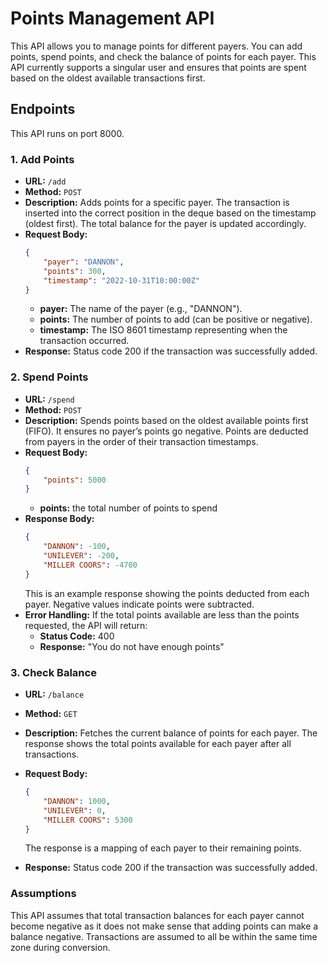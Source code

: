 # Points Management API

This API allows you to manage points for different payers. You can add points, spend points, and check the balance of points for each payer. This API currently supports a singular user and ensures that points are spent based on the oldest available transactions first.

## Endpoints

This API runs on port 8000.

### 1. Add Points

- **URL:** `/add`
- **Method:** `POST`
- **Description:** Adds points for a specific payer. The transaction is inserted into the correct position in the deque based on the timestamp (oldest first). The total balance for the payer is updated accordingly.
- **Request Body:**
    ```json
    {
        "payer": "DANNON",
        "points": 300,
        "timestamp": "2022-10-31T10:00:00Z"
    }
    ```
    - **payer:** The name of the payer (e.g., "DANNON").
    - **points:** The number of points to add (can be positive or negative).
    - **timestamp:** The ISO 8601 timestamp representing when the transaction occurred.
- **Response:** Status code 200 if the transaction was successfully added.

### 2. Spend Points

- **URL:** `/spend`
- **Method:** `POST`
- **Description:** Spends points based on the oldest available points first (FIFO). It ensures no payer’s points go negative. Points are deducted from payers in the order of their transaction timestamps.
- **Request Body:**
    ```json
    {
        "points": 5000
    }
    ```
    - **points:** the total number of points to spend
- **Response Body:**
    ```json
    {
        "DANNON": -100,
        "UNILEVER": -200,
        "MILLER COORS": -4700
    }
    ```
    This is an example response showing the points deducted from each payer. Negative values indicate points were subtracted.
- **Error Handling:** If the total points available are less than the points requested, the API will return:
    - **Status Code:** 400
    - **Response:** "You do not have enough points"

### 3. Check Balance

- **URL:** `/balance`
- **Method:** `GET`
- **Description:** Fetches the current balance of points for each payer. The response shows the total points available for each payer after all transactions.

- **Request Body:**
    ```json
    {
        "DANNON": 1000,
        "UNILEVER": 0,
        "MILLER COORS": 5300
    }
    ```
    The response is a mapping of each payer to their remaining points.
- **Response:** Status code 200 if the transaction was successfully added.

### Assumptions
This API assumes that total transaction balances for each payer cannot become negative as it does not make sense that adding points can make a balance negative. Transactions are assumed to all be within the same time zone during conversion.

